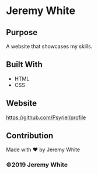 # Jeremy White

## Purpose
A website that showcases my skills.

## Built With
* HTML
* CSS

## Website
https://github.com/Psyriel/profile

## Contribution
Made with ❤️ by Jeremy White

### ©️2019 Jeremy White
